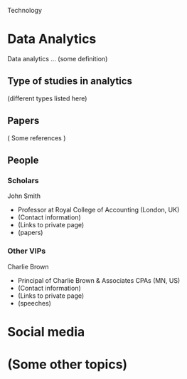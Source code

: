 
Technology

# Data Analytics

Data analytics ... (some definition)

## Type of studies in analytics 
(different types listed here)

## Papers
( Some references )

## People
### Scholars
John Smith
- Professor at Royal College of Accounting (London, UK)
- (Contact information)
- (Links to private page)
- (papers)

### Other VIPs
Charlie Brown
- Principal of Charlie Brown & Associates CPAs (MN, US)
- (Contact information)
- (Links to private page)
- (speeches)

# Social media

# (Some other topics)
